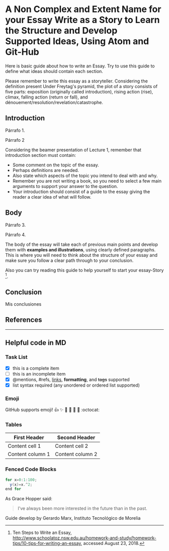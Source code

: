 <!--
Here is basic guide about how to write an Essay. Try to use this guide to define
what ideas should contain each section.

Please remember to write this essay as a storyteller. Considering the definition
present  Under Freytag's pyramid, the plot of a story consists of five parts:
exposition (originally called introduction), rising action (rise),
climax, falling action (return or fall),
and dénouement/resolution/revelation/catastrophe^[1]

[1]: https://en.wikipedia.org/wiki/Dramatic_structure
-->

# A Non Complex and Extent Name for your Essay Write as a Story to Learn the Structure and Develop Supported Ideas, Using Atom and Git-Hub

Here is basic guide about how to write an Essay. Try to use this guide to define
what ideas should contain each section.

Please remember to write this essay as a storyteller. Considering the definition
present  Under Freytag's pyramid, the plot of a story consists of five parts:
exposition (originally called introduction), rising action (rise),
climax, falling action (return or fall), and dénouement/resolution/revelation/catastrophe.

## Introduction
Párrafo 1.

Párrafo 2

Considering the beamer presentation of Lecture 1, remember that introduction section
must contain:
- Some comment on the topic of the essay.
- Perhaps definitions are needed.
- Also state which aspects of the topic you intend to deal with and why.
- Remember you are not writing a book, so you need to select a few main arguments to support your answer to the question.
- Your introduction should consist of a guide to the essay giving the reader a clear idea of what will follow.

## Body

Párrafo 3.

Párrafo 4.

The body of the essay will take each of previous main points and develop them with **examples and illustrations**, using clearly defined paragraphs. This is where you will need to think about the structure of your essay and make sure you follow a clear path through to your conclusion.

Also you can try reading this guide to help yourself to start your essay-Story [^1].

## Conclusion

Mis conclusiones

## References

[^1]: Ten Steps to Write an Essay, http://www.schoolatoz.nsw.edu.au/homework-and-study/homework-tips/10-tips-for-writing-an-essay, accessed August 23, 2018.

[^2]: Trazar una historia, https://es.wikihow.com/trazar-una-historia

------
## Helpful code in MD

### Task List
- [x] this is a complete item
- [ ] this is an incomplete item
- [x] @mentions, #refs, [links](), **formatting**, and <del>tags</del> supported
- [x] list syntax required (any unordered or ordered list supported)

### Emoji
GitHub supports emoji!
:+1: :sparkles: :camel: :tada:
:rocket: :metal: :octocat:

### Tables

First Header | Second Header
------------ | -------------
Content cell 1 | Content cell 2
Content column 1 | Content column 2

### Fenced Code Blocks

``` java
for x=0:1:100;
  y(x)=x.^2;
end for

```

As Grace Hopper said:
> I’ve always been more interested
> in the future than in the past.

Guide develop by Gerardo Marx, Instituto Tecnológico de Morelia
